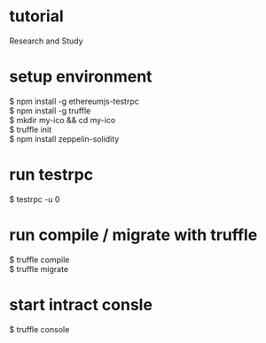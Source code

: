 # tutorial
Research and Study


# setup environment 
$ npm install -g ethereumjs-testrpc  
$ npm install -g truffle  
$ mkdir my-ico && cd my-ico  
$ truffle init  
$ npm install zeppelin-solidity  

# run testrpc
$ testrpc -u 0

# run compile / migrate with truffle
$ truffle compile  
$ truffle migrate  

# start intract consle
$ truffle console  
